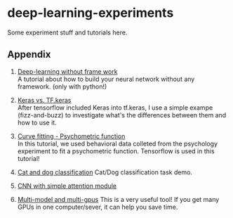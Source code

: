 # deep-learning-experiments
Some experiment stuff and tutorials here.

## Appendix
1. [Deep-learning without frame work](https://github.com/vashineyu/deep-learning-experiments/tree/master/DL_without_frameworks) <br>
A tutorial about how to build your neural network without any framework. (only with python!)
2. [Keras vs. TF.keras](https://github.com/vashineyu/deep-learning-experiments/tree/master/tf-keras_vs_keras) <br>
After tensorflow included Keras into tf.keras, I use a simple exampe (fizz-and-buzz) to investigate what's the differences between them and how to use it.
3. [Curve fitting - Psychometric function](https://github.com/vashineyu/deep-learning-experiments/tree/master/TF_psychometric_fit) <br>
In this tutorial, we used behavioral data colleted from the psychology experiment to fit a psychometric function. Tensorflow is used in this tutorial!
4. [Cat and dog classification](https://github.com/vashineyu/deep-learning-experiments/tree/master/Tut_cats-dogs)
Cat/Dog classification task demo.
5. [CNN with simple attention module](https://github.com/vashineyu/deep-learning-experiments/tree/master/ImageClassification_with_Attention)

6. [Multi-model and multi-gpus](https://github.com/vashineyu/deep-learning-experiments/tree/master/DL_MultiModel_multiGraph)
This is a very useful tool! If you get many GPUs in one computer/sever, it can help you save time.
